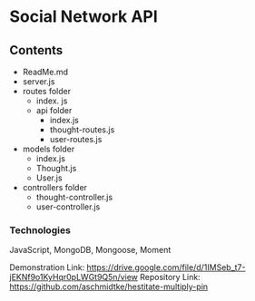 # Social Network API

## Contents
- ReadMe.md
- server.js
- routes folder
    - index. js
    - api folder
        - index.js
        - thought-routes.js
        - user-routes.js
- models folder
    - index.js
    - Thought.js
    - User.js
- controllers folder
    - thought-controller.js
    - user-controller.js

### Technologies
JavaScript, MongoDB, Mongoose, Moment

Demonstration Link: https://drive.google.com/file/d/1IMSeb_t7-jEKNf9o1KyHqr0pLWGt9Q5n/view
Repository Link: https://github.com/aschmidtke/hestitate-multiply-pin